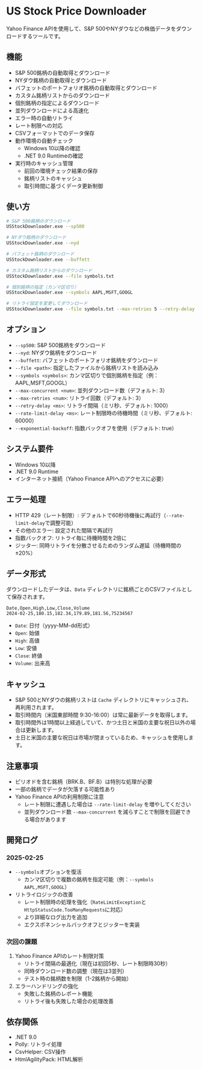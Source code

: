 # US Stock Price Downloader

Yahoo Finance APIを使用して、S&P 500やNYダウなどの株価データをダウンロードするツールです。

## 機能

- S&P 500銘柄の自動取得とダウンロード
- NYダウ銘柄の自動取得とダウンロード
- バフェットのポートフォリオ銘柄の自動取得とダウンロード
- カスタム銘柄リストからのダウンロード
- 個別銘柄の指定によるダウンロード
- 並列ダウンロードによる高速化
- エラー時の自動リトライ
- レート制限への対応
- CSVフォーマットでのデータ保存
- 動作環境の自動チェック
  - Windows 10以降の確認
  - .NET 9.0 Runtimeの確認
- 実行時のキャッシュ管理
  - 前回の環境チェック結果の保存
  - 銘柄リストのキャッシュ
  - 取引時間に基づくデータ更新制御

## 使い方

```bash
# S&P 500銘柄のダウンロード
USStockDownloader.exe --sp500

# NYダウ銘柄のダウンロード
USStockDownloader.exe --nyd

# バフェット銘柄のダウンロード
USStockDownloader.exe --buffett

# カスタム銘柄リストからのダウンロード
USStockDownloader.exe --file symbols.txt

# 個別銘柄の指定（カンマ区切り）
USStockDownloader.exe --symbols AAPL,MSFT,GOOGL

# リトライ設定を変更してダウンロード
USStockDownloader.exe --file symbols.txt --max-retries 5 --retry-delay 5000 --rate-limit-delay 120000
```

## オプション

- `--sp500`: S&P 500銘柄をダウンロード
- `--nyd`: NYダウ銘柄をダウンロード
- `--buffett`: バフェットのポートフォリオ銘柄をダウンロード
- `--file <path>`: 指定したファイルから銘柄リストを読み込み
- `--symbols <symbols>`: カンマ区切りで個別銘柄を指定（例：AAPL,MSFT,GOOGL）
- `--max-concurrent <num>`: 並列ダウンロード数（デフォルト: 3）
- `--max-retries <num>`: リトライ回数（デフォルト: 3）
- `--retry-delay <ms>`: リトライ間隔（ミリ秒、デフォルト: 1000）
- `--rate-limit-delay <ms>`: レート制限時の待機時間（ミリ秒、デフォルト: 60000）
- `--exponential-backoff`: 指数バックオフを使用（デフォルト: true）

## システム要件

- Windows 10以降
- .NET 9.0 Runtime
- インターネット接続（Yahoo Finance APIへのアクセスに必要）

## エラー処理

- HTTP 429（レート制限）: デフォルトで60秒待機後に再試行（`--rate-limit-delay`で調整可能）
- その他のエラー: 設定された間隔で再試行
- 指数バックオフ: リトライ毎に待機時間を2倍に
- ジッター: 同時リトライを分散させるためのランダム遅延（待機時間の±20%）

## データ形式

ダウンロードしたデータは、`Data` ディレクトリに銘柄ごとのCSVファイルとして保存されます。

```csv
Date,Open,High,Low,Close,Volume
2024-02-25,180.15,182.34,179.89,181.56,75234567
```

- `Date`: 日付（yyyy-MM-dd形式）
- `Open`: 始値
- `High`: 高値
- `Low`: 安値
- `Close`: 終値
- `Volume`: 出来高

## キャッシュ

- S&P 500とNYダウの銘柄リストは `Cache` ディレクトリにキャッシュされ、再利用されます。
- 取引時間内（米国東部時間 9:30-16:00）は常に最新データを取得します。
- 取引時間外は1時間以上経過していて、かつ土日と米国の主要な祝日以外の場合は更新します。
- 土日と米国の主要な祝日は市場が閉まっているため、キャッシュを使用します。

## 注意事項

- ピリオドを含む銘柄（BRK.B、BF.B）は特別な処理が必要
- 一部の銘柄でデータが欠落する可能性あり
- Yahoo Finance APIの利用制限に注意
  - レート制限に遭遇した場合は `--rate-limit-delay` を増やしてください
  - 並列ダウンロード数 `--max-concurrent` を減らすことで制限を回避できる場合があります

## 開発ログ

### 2025-02-25
- `--symbols`オプションを復活
  - カンマ区切りで複数の銘柄を指定可能（例：`--symbols AAPL,MSFT,GOOGL`）
- リトライロジックの改善
  - レート制限時の処理を強化（`RateLimitException`と`HttpStatusCode.TooManyRequests`に対応）
  - より詳細なログ出力を追加
  - エクスポネンシャルバックオフとジッターを実装

### 次回の課題
1. Yahoo Finance APIのレート制限対策
   - リトライ間隔の最適化（現在は初回5秒、レート制限時30秒）
   - 同時ダウンロード数の調整（現在は3並列）
   - テスト時の銘柄数を制限（1-2銘柄から開始）
2. エラーハンドリングの強化
   - 失敗した銘柄のレポート機能
   - リトライ後も失敗した場合の処理改善

## 依存関係

- .NET 9.0
- Polly: リトライ処理
- CsvHelper: CSV操作
- HtmlAgilityPack: HTML解析
